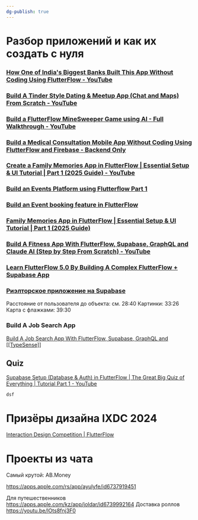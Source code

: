 ```yaml
---
dg-publish: true
---
```


# Разбор приложений и как их создать с нуля
### [How One of India's Biggest Banks Built This App Without Coding Using FlutterFlow - YouTube](https://www.youtube.com/watch?v=97cTVvL-pxA)

### [Build A Tinder Style Dating & Meetup App (Chat and Maps) From Scratch - YouTube](https://www.youtube.com/watch?v=cmbo00EbnTk)

### [Build a FlutterFlow MineSweeper Game using AI - Full Walkthrough - YouTube](https://www.youtube.com/watch?v=-PaJYhEe4FE&t=2090s)
### [Build a Medical Consultation Mobile App Without Coding Using FlutterFlow and Firebase - Backend Only](https://www.youtube.com/watch?v=5qHf4jvX3gc)

### [Create a Family Memories App in FlutterFlow \| Essential Setup & UI Tutorial \| Part 1 (2025 Guide) - YouTube](https://www.youtube.com/watch?v=z3An6cz-3Ms)

### [Build an Events Platform using Flutterflow Part 1](https://www.youtube.com/watch?v=BoWrgOVUlqA)

### [Build an Event booking feature in FlutterFlow](https://www.youtube.com/watch?v=iFEX_0umaPA)

### [Family Memories App in FlutterFlow | Essential Setup & UI Tutorial | Part 1 (2025 Guide)](https://www.youtube.com/watch?v=z3An6cz-3Ms)

### [Build A Fitness App With FlutterFlow, Supabase, GraphQL and Claude AI (Step by Step From Scratch) - YouTube](https://www.youtube.com/watch?v=kZWIdsLcOyU)
### [Learn FlutterFlow 5.0 By Building A Complex FlutterFlow + Supabase App](https://www.youtube.com/watch?v=v8TbGG1L46g)

### [Риэлторское приложение на Supabase](https://www.youtube.com/watch?v=kQIQ1ltKfX4)
Расстояние от пользователя до объекта: см. 28:40
Картинки: 33:26
Карта с флажками: 39:30

### Build A Job Search App
[Build A Job Search App With FlutterFlow, Supabase, GraphQL and [[TypeSense]]](https://www.youtube.com/watch?v=5ue32B5SYo8)

## Quiz
[Supabase Setup (Database & Auth) in FlutterFlow \| The Great Big Quiz of Everything \| Tutorial Part 1 - YouTube](https://www.youtube.com/watch?v=x7iUmWYiaQQ&t=1729s)

```
dsf
```
# Призёры дизайна IXDC 2024
[Interaction Design Competition | FlutterFlow](https://www.flutterflow.io/ixdc#winners)

# Проекты из чата
Самый крутой: AB.Money

https://apps.apple.com/rs/app/ayulyfe/id6737919451

Для путешественников https://apps.apple.com/kz/app/joldar/id6739992164
Доставка роллов https://youtu.be/lOts8fnj3F0
